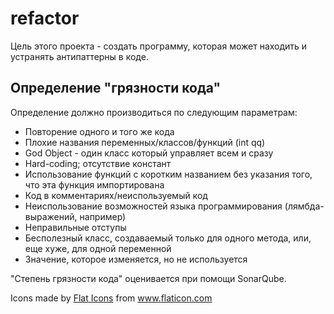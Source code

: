 # refactor

Цель этого проекта - создать программу, которая может находить и устранять антипаттерны в коде.

## Определение "грязности кода"

Определение должно производиться по следующим параметрам:
* Повторение одного и того же кода
* Плохие названия переменных/классов/функций (int qq)
* God Object - один класс который управляет всем и сразу
* Hard-coding; отсутствие констант
* Использование функций с коротким названием без указания того, что эта функция импортирована
* Код в комментариях/неиспользуемый код
* Неиспользование возможностей языка программирования (лямбда-выражений, например)
* Неправильные отступы
* Бесполезный класс, создаваемый только для одного метода, или, еще хуже, для одной переменной
* Значение, которое изменяется, но не используется

"Степень грязности кода" оценивается при помощи SonarQube.

Icons made by <a href="https://www.flaticon.com/authors/flat-icons" title="Flat Icons">Flat Icons</a> from <a href="https://www.flaticon.com/" title="Flaticon"> www.flaticon.com </a>